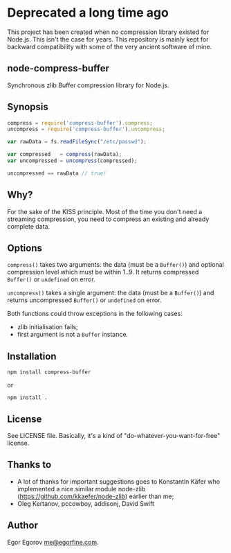 # Deprecated a long time ago

This project has been created when no compression library existed for Node.js. This isn't the case for years. This repository is mainly kept for backward compatibility with some of the very ancient software of mine. 

## node-compress-buffer 

Synchronous zlib Buffer compression library for Node.js.


## Synopsis

```javascript
compress = require('compress-buffer').compress;
uncompress = require('compress-buffer').uncompress;

var rawData = fs.readFileSync("/etc/passwd");

var compressed   = compress(rawData);
var uncompressed = uncompress(compressed);

uncompressed == rawData // true!
```


## Why? 

For the sake of the KISS principle. Most of the time you don't need a streaming compression, you need to compress an existing and already complete data. 


## Options 

<code>compress()</code> takes two arguments: the data (must be a <code>Buffer()</code>) and optional compression level which must be within 1..9. It returns compressed <code>Buffer()</code> or <code>undefined</code> on error.

<code>uncompress()</code> takes a single argument: the data (must be a <code>Buffer()</code>) and returns uncompressed <code>Buffer()</code> or <code>undefined</code> on error.

Both functions could throw exceptions in the following cases:

* zlib initialisation fails;
* first argument is not a <code>Buffer</code> instance.


## Installation

	npm install compress-buffer

or

	npm install .


## License

See LICENSE file. Basically, it's a kind of "do-whatever-you-want-for-free" license.


## Thanks to 

* A lot of thanks for important suggestions goes to Konstantin Käfer who implemented a nice similar module node-zlib (https://github.com/kkaefer/node-zlib) earlier than me;
* Oleg Kertanov, pccowboy, addisonj, David Swift

## Author

Egor Egorov <me@egorfine.com>.

